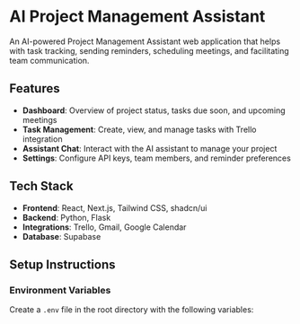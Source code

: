 # AI Project Management Assistant

An AI-powered Project Management Assistant web application that helps with task tracking, sending reminders, scheduling meetings, and facilitating team communication.

## Features

- **Dashboard**: Overview of project status, tasks due soon, and upcoming meetings
- **Task Management**: Create, view, and manage tasks with Trello integration
- **Assistant Chat**: Interact with the AI assistant to manage your project
- **Settings**: Configure API keys, team members, and reminder preferences

## Tech Stack

- **Frontend**: React, Next.js, Tailwind CSS, shadcn/ui
- **Backend**: Python, Flask
- **Integrations**: Trello, Gmail, Google Calendar
- **Database**: Supabase

## Setup Instructions

### Environment Variables

Create a `.env` file in the root directory with the following variables:


